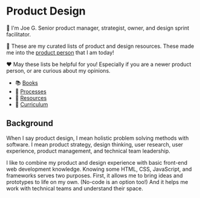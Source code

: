 # Product Design

👋 I'm Joe G. Senior product manager, strategist, owner, and design sprint facilitator.

📜 These are my curated lists of product and design resources. These made me into the [product person](https://josephjguerra.com/) that I am today!

❤️ May these lists be helpful for you! Especially if you are a newer product person, or are curious about my opinions.

* 📚 [Books](./books.md) 
* 🧰 [Processes](./processes.md)
* 💎 [Resources](./resources.md)
* 🌱 [Curriculum](./curriculum.md)

## Background

When I say product design, I mean holistic problem solving methods with software. I mean product strategy, design thinking, user research, user experience, product management, and technical team leadership.

I like to combine my product and design experience with basic front-end web development knowledge. Knowing some HTML, CSS, JavaScript, and frameworks serves two purposes. First, it allows me to bring ideas and prototypes to life on my own. (No-code is an option too!) And it helps me work with technical teams and understand their space.